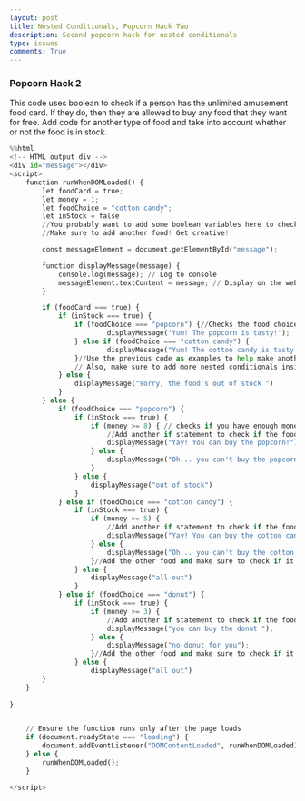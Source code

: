 ```yaml
---
layout: post
title: Nested Conditionals, Popcorn Hack Two
description: Second popcorn hack for nested conditionals
type: issues
comments: True
---
```


### Popcorn Hack 2

This code uses boolean to check if a person has the unlimited amusement food card. If they do, then they are allowed to buy any food that they want for free. Add code for another type of food and take into account whether or not the food is in stock.


```python
%%html
<!-- HTML output div -->
<div id="message"></div>
<script>
    function runWhenDOMLoaded() {
        let foodCard = true;
        let money = 1;
        let foodChoice = "cotton candy";
        let inStock = false
        //You probably want to add some boolean variables here to check if the food is in stock or not... 
        //Make sure to add another food! Get creative!

        const messageElement = document.getElementById("message");

        function displayMessage(message) {
            console.log(message); // Log to console
            messageElement.textContent = message; // Display on the webpage
        }

        if (foodCard === true) {
            if (inStock === true) {
                if (foodChoice === "popcorn") {//Checks the food choice
                        displayMessage("Yum! The popcorn is tasty!");
                } else if (foodChoice === "cotton candy") {
                        displayMessage("Yum! The cotton candy is tasty!");
                }//Use the previous code as examples to help make another food! 
                // Also, make sure to add more nested conditionals inside the if statements above to check if the food is in stock
            } else {
                displayMessage("sorry, the food's out of stock ")
            }
        } else {
            if (foodChoice === "popcorn") {
                if (inStock === true) {
                    if (money >= 8) { // checks if you have enough money to buy
                        //Add another if statement to check if the food is in stock!
                        displayMessage("Yay! You can buy the popcorn!");
                    } else {
                        displayMessage("Oh... you can't buy the popcorn.");
                    } 
                } else {
                    displayMessage("out of stock")
                } 
            } else if (foodChoice === "cotton candy") {
                if (inStock === true) {
                    if (money >= 5) {
                        //Add another if statement to check if the food is in stock!
                        displayMessage("Yay! You can buy the cotton candy!");
                    } else {
                        displayMessage("Oh... you can't buy the cotton candy.");
                    }//Add the other food and make sure to check if it is in stock!
                } else {
                    displayMessage("all out")
                }
            } else if (foodChoice === "donut") {
                if (inStock === true) {
                    if (money >= 3) {
                        //Add another if statement to check if the food is in stock!
                        displayMessage("you can buy the donut ");
                    } else {
                        displayMessage("no donut for you");
                    }//Add the other food and make sure to check if it is in stock!
                } else {
                    displayMessage("all out")
        }
    }
    
}


    // Ensure the function runs only after the page loads
    if (document.readyState === "loading") {
        document.addEventListener("DOMContentLoaded", runWhenDOMLoaded);
    } else {
        runWhenDOMLoaded();
    }

</script>

```


<!-- HTML output div -->
<div id="message"></div>
<script>
    function runWhenDOMLoaded() {
        let foodCard = true;
        let money = 1;
        let foodChoice = "cotton candy";
        let inStock = false
        //You probably want to add some boolean variables here to check if the food is in stock or not... 
        //Make sure to add another food! Get creative!

        const messageElement = document.getElementById("message");

        function displayMessage(message) {
            console.log(message); // Log to console
            messageElement.textContent = message; // Display on the webpage
        }

        if (foodCard === true) {
            if (inStock === true) {
                if (foodChoice === "popcorn") {//Checks the food choice
                        displayMessage("Yum! The popcorn is tasty!");
                } else if (foodChoice === "cotton candy") {
                        displayMessage("Yum! The cotton candy is tasty!");
                }//Use the previous code as examples to help make another food! 
                // Also, make sure to add more nested conditionals inside the if statements above to check if the food is in stock
            } else {
                displayMessage("sorry, the food's out of stock ")
            }
        } else {
            if (foodChoice === "popcorn") {
                if (inStock === true) {
                    if (money >= 8) { // checks if you have enough money to buy
                        //Add another if statement to check if the food is in stock!
                        displayMessage("Yay! You can buy the popcorn!");
                    } else {
                        displayMessage("Oh... you can't buy the popcorn.");
                    } else {
                        displayMessage("out of stock")
                }
            } else if (foodChoice === "cotton candy") {
                if (inStock === true) {
                    if (money >= 5) {
                        //Add another if statement to check if the food is in stock!
                        displayMessage("Yay! You can buy the cotton candy!");
                    } else {
                        displayMessage("Oh... you can't buy the cotton candy.");
                    }//Add the other food and make sure to check if it is in stock!
                } else {
                    displayMessage("all out")
                }
            }
        }
    }

    // Ensure the function runs only after the page loads
    if (document.readyState === "loading") {
        document.addEventListener("DOMContentLoaded", runWhenDOMLoaded);
    } else {
        runWhenDOMLoaded();
    }
</script>


